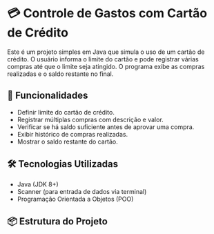 # 💳 Controle de Gastos com Cartão de Crédito

Este é um projeto simples em Java que simula o uso de um cartão de crédito. O usuário informa o limite do cartão e pode registrar várias compras até que o limite seja atingido. O programa exibe as compras realizadas e o saldo restante no final.

## 🚀 Funcionalidades

- Definir limite do cartão de crédito.
- Registrar múltiplas compras com descrição e valor.
- Verificar se há saldo suficiente antes de aprovar uma compra.
- Exibir histórico de compras realizadas.
- Mostrar o saldo restante do cartão.

## 🛠️ Tecnologias Utilizadas

- Java (JDK 8+)
- Scanner (para entrada de dados via terminal)
- Programação Orientada a Objetos (POO)

## 📦 Estrutura do Projeto
